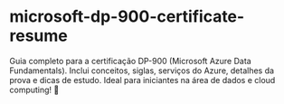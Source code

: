 # microsoft-dp-900-certificate-resume
Guia completo para a certificação DP-900 (Microsoft Azure Data Fundamentals). Inclui conceitos, siglas, serviços do Azure, detalhes da prova e dicas de estudo. Ideal para iniciantes na área de dados e cloud computing! 🚀
